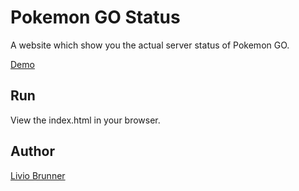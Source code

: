 # Pokemon GO Status
A website which show you the actual server status of Pokemon GO.

[Demo](http://brunnerliv.io/pokemongostatus/)

## Run

View the index.html in your browser.

## Author
[Livio Brunner](http://brunnerliv.io/)